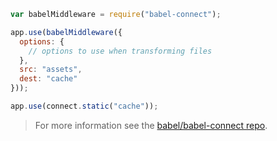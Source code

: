 ```js
var babelMiddleware = require("babel-connect");

app.use(babelMiddleware({
  options: {
    // options to use when transforming files
  },
  src: "assets",
  dest: "cache"
}));

app.use(connect.static("cache"));
```

<blockquote class="babel-callout babel-callout-info">
  <p>
    For more information see the <a href="https://github.com/babel/babel-connect">babel/babel-connect repo</a>.
  </p>
</blockquote>

